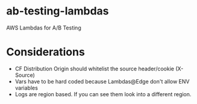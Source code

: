 # ab-testing-lambdas
AWS Lambdas for A/B Testing 

# Considerations

- CF Distribution Origin should whitelist the source header/cookie (X-Source)
- Vars have to be hard coded because Lambdas@Edge don't allow ENV variables
- Logs are region based. If you can see them look into a different region.
